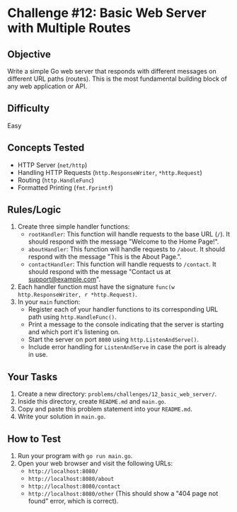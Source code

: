 # Challenge #12: Basic Web Server with Multiple Routes

## Objective
Write a simple Go web server that responds with different messages on different URL paths (routes). This is the most fundamental building block of any web application or API.

## Difficulty
Easy

## Concepts Tested
* HTTP Server (`net/http`)
* Handling HTTP Requests (`http.ResponseWriter`, `*http.Request`)
* Routing (`http.HandleFunc`)
* Formatted Printing (`fmt.Fprintf`)

## Rules/Logic
1.  Create three simple handler functions:
    * `rootHandler`: This function will handle requests to the base URL (`/`). It should respond with the message "Welcome to the Home Page!".
    * `aboutHandler`: This function will handle requests to `/about`. It should respond with the message "This is the About Page.".
    * `contactHandler`: This function will handle requests to `/contact`. It should respond with the message "Contact us at support@example.com".
2.  Each handler function must have the signature `func(w http.ResponseWriter, r *http.Request)`.
3.  In your `main` function:
    * Register each of your handler functions to its corresponding URL path using `http.HandleFunc()`.
    * Print a message to the console indicating that the server is starting and which port it's listening on.
    * Start the server on port `8080` using `http.ListenAndServe()`.
    * Include error handling for `ListenAndServe` in case the port is already in use.

## Your Tasks
1.  Create a new directory: `problems/challenges/12_basic_web_server/`.
2.  Inside this directory, create `README.md` and `main.go`.
3.  Copy and paste this problem statement into your `README.md`.
4.  Write your solution in `main.go`.

## How to Test
1.  Run your program with `go run main.go`.
2.  Open your web browser and visit the following URLs:
    * `http://localhost:8080/`
    * `http://localhost:8080/about`
    * `http://localhost:8080/contact`
    * `http://localhost:8080/other` (This should show a "404 page not found" error, which is correct).